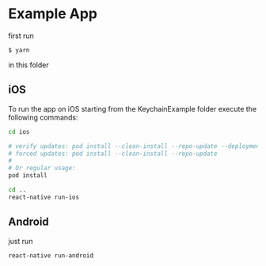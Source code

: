 # Example App
first run 
```
$ yarn
```
in this folder

## iOS
To run the app on iOS starting from the KeychainExample folder execute
the following commands:

```bash
cd ios

# verify updates: pod install --clean-install --repo-update --deployment
# forced updates: pod install --clean-install --repo-update
#
# Or regular usage:
pod install

cd ..
react-native run-ios
``` 

## Android
just run

```bash
react-native run-android
```
